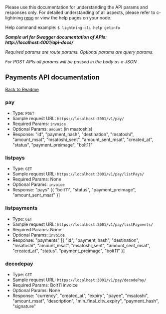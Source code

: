 Please use this documentation for understanding the API params and responses only.
For detailed understanding of all aspects, please refer to c-lightning [repo](https://github.com/ElementsProject/lightning) or view the help pages on your node.

Help command example: `$ lightning-cli help getinfo`

***Sample url for Swagger documentation of APIs: http://localhost:4001/api-docs/***

*Required params are route params. Optional params are query params.*

*For POST APIs all params will be passed in the body as a JSON*

## Payments API documentation
[Back to Readme](../README.md)

### pay
- Type: `POST`
- Sample request URL: `https://localhost:3001/v1/pay/`
- Required Params: `invoice`
- Optional Params: `amount` (in msatoshis)
- Response:
"id", "payment_hash", "destination", "msatoshi", "amount_msat", "msatoshi_sent", "amount_sent_msat", "created_at", "status", "payment_preimage", "bolt11"

### listpays
- Type: `GET`
- Sample request URL: `https://localhost:3001/v1/pay/listPays/`
- Required Params: None
- Optional Params: `invoice`
- Response:
"pays" [{ "bolt11", "status", "payment_preimage", "amount_sent_msat" }]

### listpayments
- Type: `GET`
- Sample request URL: `https://localhost:3001/v1/pay/listPayments/`
- Required Params: None
- Optional Params: `invoice`
- Response:
"payments" [{ "id", "payment_hash", "destination", "msatoshi", "amount_msat", "msatoshi_sent", "amount_sent_msat", "created_at", "status", "payment_preimage", "bolt11" }]

### decodepay
- Type: `GET`
- Sample request URL: `https://localhost:3001/v1/pay/decodePay/`
- Required Params: Bolt11 invoice
- Optional Params: None
- Response:
"currency", "created_at", "expiry", "payee", "msatoshi", "amount_msat", "description", "min_final_cltv_expiry", "payment_hash", "signature"